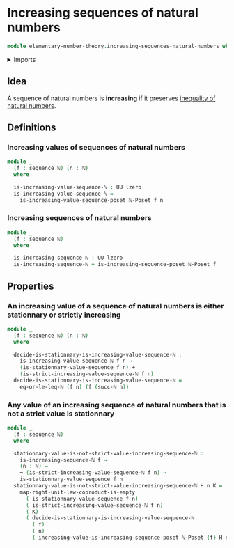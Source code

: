 # Increasing sequences of natural numbers

```agda
module elementary-number-theory.increasing-sequences-natural-numbers where
```

<details><summary>Imports</summary>

```agda
open import elementary-number-theory.inequality-natural-numbers
open import elementary-number-theory.natural-numbers
open import elementary-number-theory.strict-inequality-natural-numbers
open import elementary-number-theory.strictly-increasing-sequences-natural-numbers

open import foundation.constant-sequences
open import foundation.coproduct-types
open import foundation.negation
open import foundation.propositions
open import foundation.sequences
open import foundation.type-arithmetic-empty-type
open import foundation.universe-levels

open import order-theory.increasing-sequences-posets
open import order-theory.sequences-posets
```

</details>

## Idea

A sequence of natural numbers is **increasing** if it preserves
[inequality of natural numbers](elementary-number-theory.inequality-natural-numbers.md).

## Definitions

### Increasing values of sequences of natural numbers

```agda
module _
  (f : sequence ℕ) (n : ℕ)
  where

  is-increasing-value-sequence-ℕ : UU lzero
  is-increasing-value-sequence-ℕ =
    is-increasing-value-sequence-poset ℕ-Poset f n
```

### Increasing sequences of natural numbers

```agda
module _
  (f : sequence ℕ)
  where

  is-increasing-sequence-ℕ : UU lzero
  is-increasing-sequence-ℕ = is-increasing-sequence-poset ℕ-Poset f
```

## Properties

### An increasing value of a sequence of natural numbers is either stationnary or strictly increasing

```agda
module _
  (f : sequence ℕ) (n : ℕ)
  where

  decide-is-stationnary-is-increasing-value-sequence-ℕ :
    is-increasing-value-sequence-ℕ f n →
    (is-stationnary-value-sequence f n) +
    (is-strict-increasing-value-sequence-ℕ f n)
  decide-is-stationnary-is-increasing-value-sequence-ℕ =
    eq-or-le-leq-ℕ (f n) (f (succ-ℕ n))
```

### Any value of an increasing sequence of natural numbers that is not a strict value is stationnary

```agda
module _
  (f : sequence ℕ)
  where

  stationnary-value-is-not-strict-value-increasing-sequence-ℕ :
    is-increasing-sequence-ℕ f →
    (n : ℕ) →
    ¬ (is-strict-increasing-value-sequence-ℕ f n) →
    is-stationnary-value-sequence f n
  stationnary-value-is-not-strict-value-increasing-sequence-ℕ H n K =
    map-right-unit-law-coproduct-is-empty
      ( is-stationnary-value-sequence f n)
      ( is-strict-increasing-value-sequence-ℕ f n)
      ( K)
      ( decide-is-stationnary-is-increasing-value-sequence-ℕ
        ( f)
        ( n)
        ( increasing-value-is-increasing-sequence-poset ℕ-Poset {f} H n))
```
